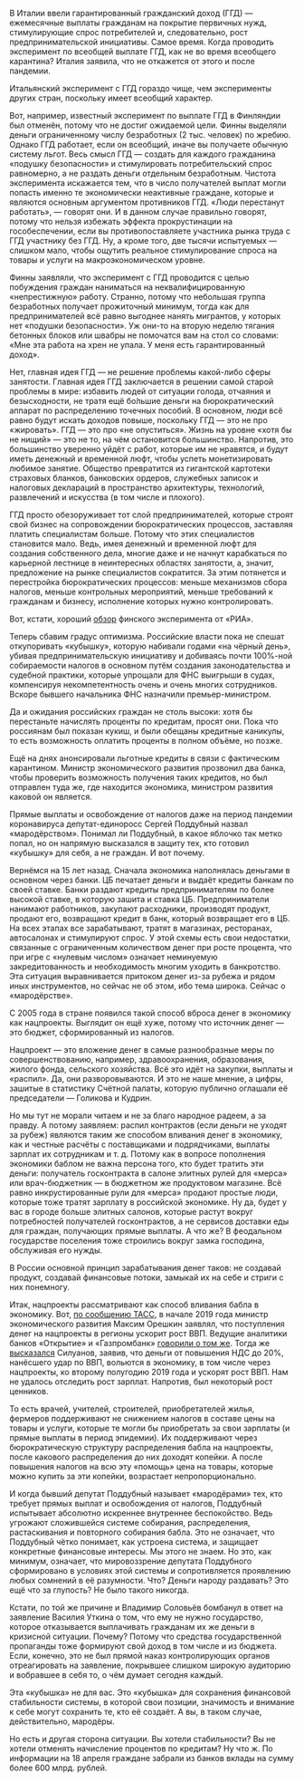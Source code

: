 В Италии ввели гарантированный гражданский доход (ГГД) — ежемесячные выплаты гражданам на покрытие первичных нужд, стимулирующие спрос потребителей и, следовательно, рост предпринимательской инициативы. Самое время. Когда проводить эксперимент по всеобщей выплате ГГД, как не во время всеобщего карантина? Италия заявила, что не откажется от этого и после пандемии. 

Итальянский эксперимент с ГГД гораздо чище, чем эксперименты других стран, поскольку имеет всеобщий характер.

Вот, например, известный эксперимент по выплате ГГД в Финляндии был отменён, потому что не достиг ожидаемой цели. Финны выделяли деньги ограниченному числу безработных (2 тыс. человек) по жребию. Однако ГГД работает, если он всеобщий, иначе вы получаете обычную систему льгот. Весь смысл ГГД — создать для каждого гражданина «подушку безопасности» и стимулировать потребительский спрос равномерно, а не раздать деньги отдельным безработным. Чистота эксперимента искажается тем, что в число получателей выплат могли попасть именно те экономически неактивные граждане, которые и являются основным аргументом противников ГГД. «Люди перестанут работать», — говорят они. И в данном случае правильно говорят, потому что нельзя избежать эффекта прокрустинации на гособеспечении, если вы противопоставляете участника рынка труда с ГГД участнику без ГГД. Ну, а кроме того, две тысячи испытуемых — слишком мало, чтобы ощутить реальное стимулирование спроса на товары и услуги на макроэкономическом уровне.

Финны заявляли, что эксперимент с ГГД проводится с целью побуждения граждан наниматься на неквалифицированную «непрестижную» работу. Странно, потому что небольшая группа безработных получает прожиточный минимум, тогда как для предпринимателей всё равно выгоднее нанять мигрантов, у которых нет «подушки безопасности». Уж они-то на вторую неделю тягания бетонных блоков или швабры не помочатся вам на стол со словами: «Мне эта работа на хрен не упала. У меня есть гарантированный доход».

Нет, главная идея ГГД — не решение проблемы какой-либо сферы занятости. Главная идея ГГД заключается в решении самой старой проблемы в мире: избавить людей от ситуации голода, отчаяния и безысходности, не тратя ещё бо̀льшие деньги на бюрократический аппарат по распределению точечных пособий. В основном, люди всё равно будут искать доходов повыше, поскольку ГГД — это не про «жировать». ГГД — это про «не опуститься». Жизнь на уровне «хотя бы не нищий» — это не то, на чём остановится большинство. Напротив, это большинство уверенно уйдёт с работ, которые им не нравятся, и будут иметь денежный и временной люфт, чтобы успеть монетизировать любимое занятие. Общество превратится из гигантской картотеки страховых бланков, банковских ордеров, служебных записок и налоговых деклараций в пространство архитектуры, технологий, развлечений и искусства (в том числе и плохого). 

ГГД просто обезоруживает тот слой предпринимателей, которые строят свой бизнес на сопровождении бюрократических процессов, заставляя платить специалистам больше. Потому что этих специалистов становится мало. Ведь, имея денежный и временной люфт для создания собственного дела, многие даже и не начнут карабкаться по карьерной лестнице в неинтересных областях занятости, а, значит, предложение на рынке специалистов сократится. За этим потянется и перестройка бюрократических процессов: меньше механизмов сбора налогов, меньше контрольных мероприятий, меньше требований к гражданам и бизнесу, исполнение которых нужно контролировать.

Вот, кстати, хороший [обзор](https://ria.ru/20180426/1519412568.html) финского эксперимента от «РИА».

Теперь сбавим градус оптимизма. Российские власти пока не спешат откупоривать «кубышку», которую набивали годами «на чёрный день», убивая предпринимательскую инициативу и добиваясь почти 100%-ной собираемости налогов в основном путём создания законодательства и судебной практики, которые упрощали для ФНС выигрыши в судах, компенсируя некомпетентность очень и очень многих сотрудников. Вскоре бывшего начальника ФНС назначили премьер-министром.

Да и ожидания российских граждан не столь высоки: хотя бы перестаньте начислять проценты по кредитам, просят они. Пока что россиянам был показан кукиш, и были обещаны кредитные каникулы, то есть возможность оплатить проценты в полном объёме, но позже. 

Ещё на днях анонсировали льготные кредиты в связи с фактическим карантином. Министр экономического развития прозвонил два банка, чтобы проверить возможность получения таких кредитов, но был отправлен туда же, где находится экономика, министром развития каковой он является. 

Прямые выплаты и освобождение от налогов даже на период пандемии коронавируса депутат-единоросс Сергей Поддубный назвал «мародёрством». Понимал ли Поддубный, в какое яблочко так метко попал, но он напрямую высказался в защиту тех, кто готовил «кубышку» для себя, а не граждан. И вот почему.

Вернёмся на 15 лет назад. Сначала экономика наполнялась деньгами в основном через банки. ЦБ печатает деньги и выдаёт кредиты банкам по своей ставке. Банки раздают кредиты предпринимателям по более высокой ставке, в которую зашита и ставка ЦБ. Предприниматели нанимают работников, закупают расходники, производят продукт, продают его, возвращают кредит в банк, который возвращает его в ЦБ. На всех этапах все зарабатывают, тратят в магазинах, ресторанах, автосалонах и стимулируют спрос. У этой схемы есть свои недостатки, связанные с ограниченным количеством денег при росте процента, что при игре с «нулевым числом» означает неминуемую закредитованность и необходимость многим уходить в банкротство. Эта ситуация выравнивается притоком денег из-за рубежа и рядом иных инструментов, но сейчас не об этом, ибо тема широка. Сейчас о «мародёрстве».

С 2005 года в стране появился такой способ вброса денег в экономику как нацпроекты. Выглядит он ещё хуже, потому что источник денег — это бюджет, сформированный из налогов.

Нацпроект — это вложение денег в самые разнообразные меры по совершенствованию, например, здравоохранения, образования, жилого фонда, сельского хозяйства. Всё это идёт на закупки, выплаты и «распил». Да, они разворовываются. И это не наше мнение, а цифры, зашитые в статистику Счётной палаты, которую публично оглашали её председатели — Голикова и Кудрин. 

Но мы тут не морали читаем и не за благо народное радеем, а за правду. А потому заявляем: распил контрактов (если деньги не уходят за рубеж) являются таким же способом вливания денег в экономику, как и честные расчёты с поставщиками и подрядчиками, выплаты зарплат их сотрудникам и т. д. Потому как в вопросе пополнения экономики баблом﻿ не важна персона того, кто будет тратить эти деньги: получатель госконтракта в салоне элитных рулей для «мерса» или врач-бюджетник — в бюджетном же продуктовом магазине. Всё равно инкрустированные рули для «мерса» продают простые люди, которые тоже тратят зарплату в российской экономике. Ну да, будет у вас в городе больше элитных салонов, которые растут вокруг потребностей получателей госконтрактов, а не сервисов доставки еды для граждан, получающих прямые выплаты. А что же? В феодальном государстве поселения тоже строились вокруг замка господина, обслуживая его нужды.

В России основной принцип зарабатывания денег таков: не создавай продукт, создавай финансовые потоки, замыкай их на себе и стриги с них понемногу.

Итак, нацпроекты рассматривают как способ вливания бабла в экономику. Вот, [по сообщению ТАСС](https://tass.ru/nacionalnye-proekty/6118826), в начале 2019 года министр экономического развития Максим Орешкин заявлял, что поступления денег на нацпроекты в регионы ускорит рост ВВП. Ведущие аналитики банков «Открытие» и «Газпромбанк» [говорили о том же](https://mir24.tv/news/16393042/vzglyad-v-budushchee-ekonomicheskie-trendy-2020). Тогда же [высказался](https://www.vesti.ru/doc.html?id=3135532) Силуанов, заявив, что деньги от повышения НДС до 20%, нанёсшего удар по ВВП, вольются в экономику, в том числе через нацпроекты, ко второму полугодию 2019 года и ускорят рост ВВП. Нам не удалось отследить рост зарплат. Напротив, был некоторый рост ценников.

То есть врачей, учителей, строителей, приобретателей жилья, фермеров поддерживают не снижением налогов в составе цены на товары и услуги, которые те могли бы приобретать за свои зарплаты (и прямые выплаты в период эпидемии). Их поддерживают через бюрократическую структуру распределения бабла на нацпроекты, после какового распределения до них доходят копейки. А после повышения налогов на всю эту «помощь» цена на товары, которые можно купить за эти копейки, возрастает непропорционально.

И когда бывший депутат Поддубный называет «мародёрами» тех, кто требует прямых выплат и освобождения от налогов, Поддубный испытывает абсолютно искреннее внутреннее беспокойство. Ведь угрожают сложившейся системе собирания, распределения, растаскивания и повторного собирания бабла. Это не означает, что Поддубный чётко понимает, как устроена система, и защищает конкретные финансовые интересы. Мы этого не знаем. Но это, как минимум, означает, что мировоззрение депутата Поддубного сформировано в условиях этой системы и сопротивляется проявлению любых сомнений в её разумности. Что? Деньги народу раздавать? Это ещё что за глупость? Не было такого никогда.

Кстати, по той же причине и Владимир Соловьёв бомбанул в ответ на заявление Василия Уткина о том, что ему не нужно государство, которое отказывается выплачивать гражданам их же деньги в кризисной ситуации. Почему? Потому что средства государственной пропаганды тоже формируют свой доход в том числе и из бюджета. Если, конечно, это не был прямой наказ контролирующих органов отреагировать на заявление, покрывшее слишком широкую аудиторию и вобравшее в себя то, о чём думает сегодня каждый.

Эта «кубышка» не для вас. Это «кубышка» для сохранения финансовой стабильности системы, в которой свои позиции, значимость и внимание к себе могут сохранить те, кто её создаёт. А вы, в таком случае, действительно, мародёры.

Но есть и другая сторона ситуации. Вы хотели стабильности? Вы не хотели отменять начисление процентов по кредитам? Ну что ж. По информации на 18 апреля граждане забрали из банков вклады на сумму более 600 млрд. рублей.
